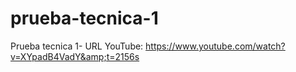# prueba-tecnica-1
Prueba tecnica 1-  URL YouTube: https://www.youtube.com/watch?v=XYpadB4VadY&amp;t=2156s
